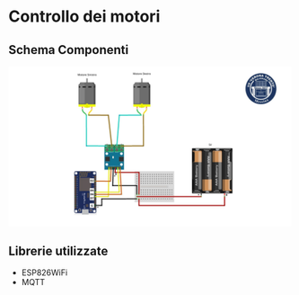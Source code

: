 # Controllo dei motori

## Schema Componenti
![schema controllo motori](https://github.com/JohnatanHale/NemoVT-robot-scripts/blob/master/images/controllo_motori_schema.jpg)

## Librerie utilizzate
+ ESP826WiFi
+ MQTT
